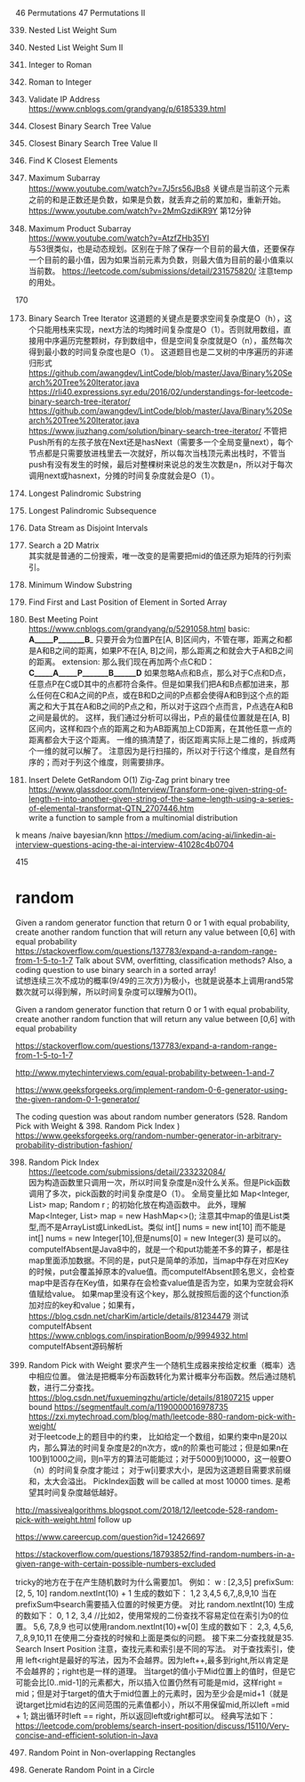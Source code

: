 46 Permutations
47 Permutations II

339. Nested List Weight Sum  

364. Nested List Weight Sum II

12. Integer to Roman
13. Roman to Integer 

468. Validate IP Address
https://www.cnblogs.com/grandyang/p/6185339.html 

270. Closest Binary Search Tree Value 
272. Closest Binary Search Tree Value II 
658. Find K Closest Elements  

53. Maximum Subarray  
https://www.youtube.com/watch?v=7J5rs56JBs8
关键点是当前这个元素之前的和是正数还是负数，如果是负数，就丢弃之前的累加和，重新开始。
https://www.youtube.com/watch?v=2MmGzdiKR9Y 
第12分钟  

152. Maximum Product Subarray  
https://www.youtube.com/watch?v=AtzfZHb35YI  
与53很类似，也是动态规划。区别在于除了保存一个目前的最大值，还要保存一个目前的最小值，因为如果当前元素为负数，则最大值为目前的最小值乘以当前数。
https://leetcode.com/submissions/detail/231575820/   注意temp的用处。

170 

173. Binary Search Tree Iterator 
这道题的关键点是要求空间复杂度是O（h），这个只能用栈来实现，next方法的均摊时间复杂度是O（1）。否则就用数组，直接用中序遍历完整颗树，存到数组中，但是空间复杂度就是O（n），虽然每次得到最小数的时间复杂度也是O（1）。
这道题目也是二叉树的中序遍历的非递归形式
https://github.com/awangdev/LintCode/blob/master/Java/Binary%20Search%20Tree%20Iterator.java
https://rli40.expressions.syr.edu/2016/02/understandings-for-leetcode-binary-search-tree-iterator/
https://github.com/awangdev/LintCode/blob/master/Java/Binary%20Search%20Tree%20Iterator.java
https://www.jiuzhang.com/solution/binary-search-tree-iterator/
不管把Push所有的左孩子放在Next还是hasNext（需要多一个全局变量next），每个节点都是只需要放进栈里去一次就好，所以每次当栈顶元素出栈时，不管当push有没有发生的时候，最后对整棵树来说总的发生次数是n，所以对于每次调用next或hasnext，分摊的时间复杂度就会是O（1）。

5. Longest Palindromic Substring
516. Longest Palindromic Subsequence
352. Data Stream as Disjoint Intervals 
74. Search a 2D Matrix   
其实就是普通的二份搜索，唯一改变的是需要把mid的值还原为矩阵的行列索引。

76. Minimum Window Substring 
34. Find First and Last Position of Element in Sorted Array
296. Best Meeting Point 
https://www.cnblogs.com/grandyang/p/5291058.html 
basic: ______A_____P_______B_______ 
只要开会为位置P在[A, B]区间内，不管在哪，距离之和都是A和B之间的距离，如果P不在[A, B]之间，那么距离之和就会大于A和B之间的距离。
extension: 那么我们现在再加两个点C和D：
______C_____A_____P_______B______D______
如果忽略A点和B点，那么对于C点和D点，任意点P在C或D其中的点都符合条件。但是如果我们把A和B点都加进来，那么任何在C和A之间的P点，或在B和D之间的P点都会使得A和B到这个点的距离之和大于其在A和B之间的P点之和，所以对于这四个点而言，P点选在A和B之间是最优的。
这样，我们通过分析可以得出，P点的最佳位置就是在[A, B]区间内，这样和四个点的距离之和为AB距离加上CD距离，在其他任意一点的距离都会大于这个距离。
一维的搞清楚了，街区距离实际上是二维的，拆成两个一维的就可以解了。
注意因为是行扫描的，所以对于行这个维度，是自然有序的；而对于列这个维度，则需要排序。

380. Insert Delete GetRandom O(1)
Zig-Zag print binary tree
https://www.glassdoor.com/Interview/Transform-one-given-string-of-length-n-into-another-given-string-of-the-same-length-using-a-series-of-elemental-transformat-QTN_2707446.htm  
write a function to sample from a multinomial distribution  

k means /naive bayesian/knn 
https://medium.com/acing-ai/linkedin-ai-interview-questions-acing-the-ai-interview-41028c4b0704 

415


# random 
Given a random generator function that return 0 or 1 with equal probability, create another random function that will return any value between [0,6] with equal probability  
https://stackoverflow.com/questions/137783/expand-a-random-range-from-1-5-to-1-7
Talk about SVM, overfitting, classification methods?
Also, a coding question to use binary search in a sorted array!  
试想连续三次不成功的概率(9/49的三次方)为极小，也就是说基本上调用rand5常数次就可以得到解，所以时间复杂度可以理解为O(1)。

Given a random generator function that return 0 or 1 with  equal probability, create another random function that will return any value between [0,6] with equal probability

https://stackoverflow.com/questions/137783/expand-a-random-range-from-1-5-to-1-7

http://www.mytechinterviews.com/equal-probability-between-1-and-7

https://www.geeksforgeeks.org/implement-random-0-6-generator-using-the-given-random-0-1-generator/

The coding question was about random number generators (528. Random Pick with Weight  & 398. Random Pick Index )
https://www.geeksforgeeks.org/random-number-generator-in-arbitrary-probability-distribution-fashion/

398. Random Pick Index 
https://leetcode.com/submissions/detail/233232084/  
因为构造函数里只调用一次，所以时间复杂度是n没什么关系。但是Pick函数调用了多次，pick函数的时间复杂度是O（1）。
全局变量比如 
Map<Integer, List<Integer>> map;
Random r ;
的初始化放在构造函数中。
 此外，理解 Map<Integer, List<Integer>> map = new HashMap<>(); 注意其中map的值是List<Integer>类型,而不是ArrayList<Integer>或LinkedList<Integer>。类似 int[] nums = new int[10] 而不能是int[] nums = new Integer[10],但是nums[0] = new Integer(3) 是可以的。
  computeIfAbsent是Java8中的，就是一个和put功能差不多的算子，都是往map里面添加数据。不同的是，put只是简单的添加，当map中存在对应Key的时候，put会覆盖掉原本的value值。而computeIfAbsent顾名思义，会检查map中是否存在Key值，如果存在会检查value值是否为空，如果为空就会将K值赋给value。
  如果map里没有这个key，那么就按照后面的这个function添加对应的key和value；如果有，
  https://blog.csdn.net/charKim/article/details/81234479  测试computeIfAbsent
  https://www.cnblogs.com/inspirationBoom/p/9994932.html  computeIfAbsent源码解析
  
  528. Random Pick with Weight   要求产生一个随机生成器来按给定权重（概率）选中相应位置。
  做法是把概率分布函数转化为累计概率分布函数。然后通过随机数，进行二分查找。
  https://blog.csdn.net/fuxuemingzhu/article/details/81807215  upper bound
  https://segmentfault.com/a/1190000016978735  
  https://zxi.mytechroad.com/blog/math/leetcode-880-random-pick-with-weight/  
  对于leetcode上的题目中的约束，
  比如给定一个数组，如果约束中n是20以内，那么算法的时间复杂度是2的n次方，或n的阶乘也可能过；但是如果n在100到1000之间，则n平方的算法可能能过；对于5000到10000，这一般要O（n）的时间复杂度才能过；
  对于w[i]要求大小，是因为这道题目需要求前缀和，太大会溢出。
  PickIndex函数 will be called at most 10000 times. 是希望其时间复杂度越低越好。
  
  http://massivealgorithms.blogspot.com/2018/12/leetcode-528-random-pick-with-weight.html follow up
  
  https://www.careercup.com/question?id=12426697 
  
  https://stackoverflow.com/questions/18793852/find-random-numbers-in-a-given-range-with-certain-possible-numbers-excluded
  
  tricky的地方在于在产生随机数时为什么需要加1。
  例如： w : [2,3,5]
prefixSum: [2, 5, 10]
random.nextInt(10) + 1 生成的数如下：
1,2
3,4,5
6,7,,8,9,10
当在prefixSum中search需要插入位置的时候更方便。
对比 random.nextInt(10) 生成的数如下：
0, 1
2, 3,4               //比如2，使用常规的二份查找不容易定位在索引为0的位置。
5,6, 7,8,9
也可以使用random.nextInt(10)+w[0]  生成的数如下：
2,3,
4,5,6,
7,,8,9,10,11   在使用二分查找的时候和上面是类似的问题。
接下来二分查找就是35. Search Insert Position
注意，查找元素和索引是不同的写法。
对于查找索引，使用 left<right是最好的写法，因为不会越界。因为left++,最多到right,所以肯定是不会越界的；right也是一样的道理。
当target的值小于Mid位置上的值时，但是它可能会比[0..mid-1]的元素都大，所以插入位置仍然有可能是mid，这样right = mid；但是对于target的值大于mid位置上的元素时，因为至少会是mid+1（就是说target比mid右边的区间范围的元素值都小），所以不用保留mid,所以left =mid + 1; 跳出循环时left == right，所以返回left或right都可以。
经典写法如下：
https://leetcode.com/problems/search-insert-position/discuss/15110/Very-concise-and-efficient-solution-in-Java


  

497. Random Point in Non-overlapping Rectangles

478. Generate Random Point in a Circle



